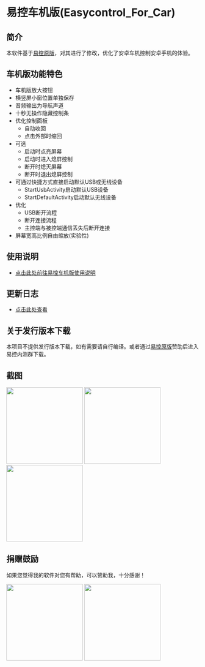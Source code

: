# 易控车机版(Easycontrol_For_Car)

## 简介
本软件基于[易控原版](https://gitee.com/mingzhixianweb/easycontrol)，对其进行了修改，优化了安卓车机控制安卓手机的体验。

## 车机版功能特色
- 车机版放大按钮
- 横竖屏小窗位置单独保存
- 音频输出为导航声道
- 十秒无操作隐藏控制条
- 优化控制面板
  - 自动收回
  - 点击外部时缩回
- 可选
  - 启动时点亮屏幕
  - 启动时进入熄屏控制
  - 断开时熄灭屏幕
  - 断开时退出熄屏控制
- 可通过快捷方式直接启动默认USB或无线设备
  - StartUsbActivity启动默认USB设备
  - StartDefaultActivity启动默认无线设备
- 优化
  - USB断开流程
  - 断开连接流程
  - 主控端与被控端通信丢失后断开连接
- 屏幕宽高比例自由缩放(实验性)

## 使用说明
- [点击此处前往易控车机版使用说明](https://github.com/eiyooooo/Easycontrol_For_Car/blob/main/HOW_TO_USE.md)

## 更新日志
- [点击此处查看](https://github.com/eiyooooo/Easycontrol_For_Car/releases)

## 关于发行版本下载
本项目不提供发行版本下载，如有需要请自行编译。或者通过[易控原版](https://gitee.com/mingzhixianweb/easycontrol)赞助后进入易控内测群下载。

## 截图
<img src="https://github.com/eiyooooo/Easycontrol_For_Car/raw/main/pic/screenshot/small.webp" width="200px">
<img src="https://github.com/eiyooooo/Easycontrol_For_Car/raw/main/pic/screenshot/mini.webp" width="200px">
<img src="https://github.com/eiyooooo/Easycontrol_For_Car/raw/main/pic/screenshot/set.webp" width="200px">

## 捐赠鼓励

如果您觉得我的软件对您有帮助，可以赞助我，十分感谢！

<img src="https://github.com/eiyooooo/Easycontrol_For_Car/raw/main/pic/other/wechat.webp" width="200px">
<img src="https://github.com/eiyooooo/Easycontrol_For_Car/raw/main/pic/other/alipay.webp" width="200px">
